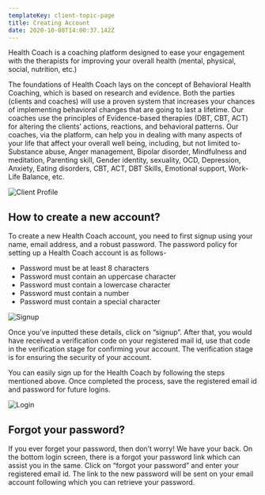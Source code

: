 ```yaml
---
templateKey: client-topic-page
title: Creating Account
date: 2020-10-08T14:00:37.142Z
---
```

Health Coach is a coaching platform designed to ease your engagement with the therapists for improving your overall health (mental, physical, social, nutrition, etc.) 

The foundations of Health Coach lays on the concept of Behavioral Health Coaching, which is based on research and evidence. Both the parties (clients and coaches) will use a proven system that increases your chances of implementing behavioral changes that are going to last a lifetime. Our coaches use the principles of Evidence-based therapies (DBT, CBT, ACT) for altering the clients’ actions, reactions, and behavioral patterns. Our coaches, via the platform, can help you in dealing with many aspects of your life that affect your overall well being, including, but not limited to- Substance abuse, Anger management, Bipolar disorder, Mindfulness and meditation, Parenting skill, Gender identity, sexuality, OCD, Depression, Anxiety, Eating disorders, CBT, ACT, DBT Skills, Emotional support, Work-Life Balance, etc.

![ Client Profile](/img/client-profile.jpg " Client Profile")

## How to create a new account?

To create a new Health Coach account, you need to first signup using your name, email address, and a robust password. The password policy for setting up a Health Coach account is as follows-

* Password must be at least 8 characters
* Password must contain an uppercase character
* Password must contain a lowercase character
* Password must contain a number
* Password must contain a special character

![Signup](/img/signup-i.png "Signup")

Once you’ve inputted these details, click on “signup”. After that, you would have received a verification code on your registered mail id, use that code in the verification stage for confirming your account. The verification stage is for ensuring the security of your account. 

You can easily sign up for the Health Coach by following the steps mentioned above. Once completed the process, save the registered email id and password for future logins.

![Login](/img/login-i.png "Login")

## Forgot your password?

If you ever forget your password, then don’t worry! We have your back. On the bottom login screen, there is a forgot your password link which can assist you in the same. Click on “forgot your password” and enter your registered email id. The link to the new password will be sent on your email account following which you can retrieve your password.
